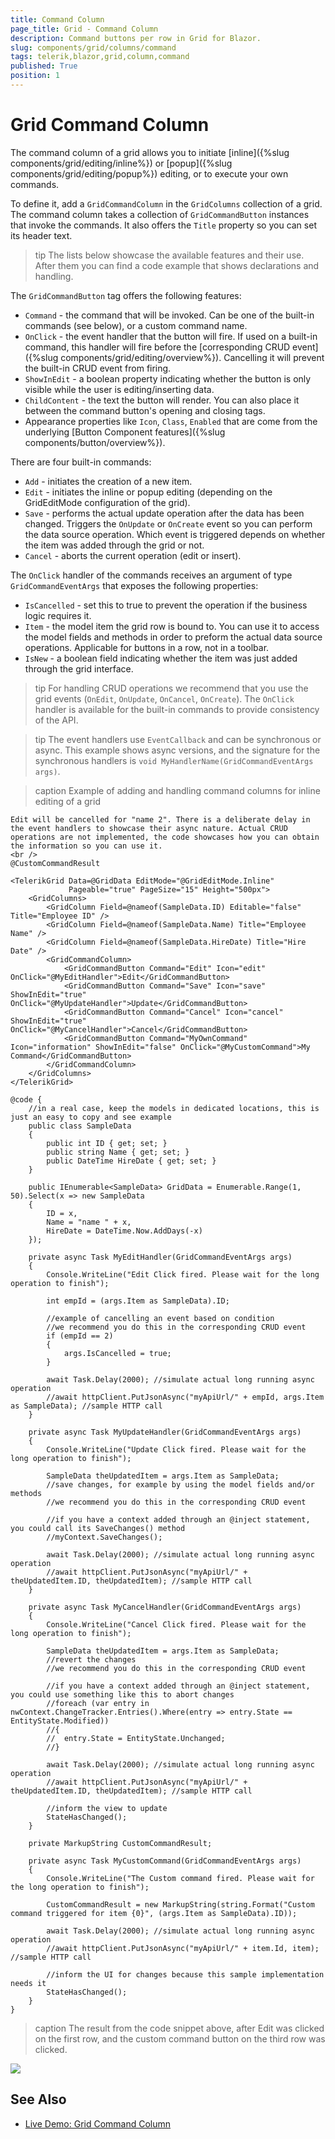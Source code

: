 ```yaml
---
title: Command Column
page_title: Grid - Command Column
description: Command buttons per row in Grid for Blazor.
slug: components/grid/columns/command
tags: telerik,blazor,grid,column,command
published: True
position: 1
---
```


# Grid Command Column

The command column of a grid allows you to initiate [inline]({%slug components/grid/editing/inline%}) or [popup]({%slug components/grid/editing/popup%}) editing, or to execute your own commands.

To define it, add a `GridCommandColumn` in the `GridColumns` collection of a grid. The command column takes a collection of `GridCommandButton` instances that invoke the commands. It also offers the `Title` property so you can set its header text.

>tip The lists below showcase the available features and their use. After them you can find a code example that shows declarations and handling.

The `GridCommandButton` tag offers the following features:

* `Command` - the command that will be invoked. Can be one of the built-in commands (see below), or a custom command name.
* `OnClick` - the event handler that the button will fire. If used on a built-in command, this handler will fire before the [corresponding CRUD event]({%slug components/grid/editing/overview%}). Cancelling it will prevent the built-in CRUD event from firing.
* `ShowInEdit` - a boolean property indicating whether the button is only visible while the user is editing/inserting data.
* `ChildContent` - the text the button will render. You can also place it between the command button's opening and closing tags.
* Appearance properties like `Icon`, `Class`, `Enabled` that are come from the underlying [Button Component features]({%slug components/button/overview%}).

There are four built-in commands:

* `Add` - initiates the creation of a new item.
* `Edit` - initiates the inline or popup editing (depending on the GridEditMode configuration of the grid).
* `Save` - performs the actual update operation after the data has been changed. Triggers the `OnUpdate` or `OnCreate` event so you can perform the data source operation. Which event is triggered depends on whether the item was added through the grid or not.
* `Cancel` - aborts the current operation (edit or insert).

The `OnClick` handler of the commands receives an argument of type `GridCommandEventArgs` that exposes the following properties:

* `IsCancelled` - set this to true to prevent the operation if the business logic requires it.
* `Item` - the model item the grid row is bound to. You can use it to access the model fields and methods in order to preform the actual data source operations. Applicable for buttons in a row, not in a toolbar.
* `IsNew` - a boolean field indicating whether the item was just added through the grid interface.

>tip For handling CRUD operations we recommend that you use the grid events (`OnEdit`, `OnUpdate`, `OnCancel`, `OnCreate`). The `OnClick` handler is available for the built-in commands to provide consistency of the API.

>tip The event handlers use `EventCallback` and can be synchronous or async. This example shows async versions, and the signature for the synchronous handlers is `void MyHandlerName(GridCommandEventArgs args)`.

>caption Example of adding and handling command columns for inline editing of a grid

````CSHTML
Edit will be cancelled for "name 2". There is a deliberate delay in the event handlers to showcase their async nature. Actual CRUD operations are not implemented, the code showcases how you can obtain the information so you can use it.
<br />
@CustomCommandResult

<TelerikGrid Data=@GridData EditMode="@GridEditMode.Inline"
			 Pageable="true" PageSize="15" Height="500px">
	<GridColumns>
		<GridColumn Field=@nameof(SampleData.ID) Editable="false" Title="Employee ID" />
		<GridColumn Field=@nameof(SampleData.Name) Title="Employee Name" />
		<GridColumn Field=@nameof(SampleData.HireDate) Title="Hire Date" />
		<GridCommandColumn>
			<GridCommandButton Command="Edit" Icon="edit" OnClick="@MyEditHandler">Edit</GridCommandButton>
			<GridCommandButton Command="Save" Icon="save" ShowInEdit="true" OnClick="@MyUpdateHandler">Update</GridCommandButton>
			<GridCommandButton Command="Cancel" Icon="cancel" ShowInEdit="true" OnClick="@MyCancelHandler">Cancel</GridCommandButton>
			<GridCommandButton Command="MyOwnCommand" Icon="information" ShowInEdit="false" OnClick="@MyCustomCommand">My Command</GridCommandButton>
		</GridCommandColumn>
	</GridColumns>
</TelerikGrid>

@code {
	//in a real case, keep the models in dedicated locations, this is just an easy to copy and see example
	public class SampleData
	{
		public int ID { get; set; }
		public string Name { get; set; }
		public DateTime HireDate { get; set; }
	}

	public IEnumerable<SampleData> GridData = Enumerable.Range(1, 50).Select(x => new SampleData
	{
		ID = x,
		Name = "name " + x,
		HireDate = DateTime.Now.AddDays(-x)
	});

	private async Task MyEditHandler(GridCommandEventArgs args)
	{
		Console.WriteLine("Edit Click fired. Please wait for the long operation to finish");

		int empId = (args.Item as SampleData).ID;

		//example of cancelling an event based on condition
		//we recommend you do this in the corresponding CRUD event
		if (empId == 2)
		{
			args.IsCancelled = true;
		}

		await Task.Delay(2000); //simulate actual long running async operation
		//await httpClient.PutJsonAsync("myApiUrl/" + empId, args.Item as SampleData); //sample HTTP call
	}

	private async Task MyUpdateHandler(GridCommandEventArgs args)
	{
		Console.WriteLine("Update Click fired. Please wait for the long operation to finish");

		SampleData theUpdatedItem = args.Item as SampleData;
		//save changes, for example by using the model fields and/or methods
		//we recommend you do this in the corresponding CRUD event

		//if you have a context added through an @inject statement, you could call its SaveChanges() method
		//myContext.SaveChanges();

		await Task.Delay(2000); //simulate actual long running async operation
		//await httpClient.PutJsonAsync("myApiUrl/" + theUpdatedItem.ID, theUpdatedItem); //sample HTTP call
	}

	private async Task MyCancelHandler(GridCommandEventArgs args)
	{
		Console.WriteLine("Cancel Click fired. Please wait for the long operation to finish");

		SampleData theUpdatedItem = args.Item as SampleData;
		//revert the changes
		//we recommend you do this in the corresponding CRUD event

		//if you have a context added through an @inject statement, you could use something like this to abort changes
		//foreach (var entry in nwContext.ChangeTracker.Entries().Where(entry => entry.State == EntityState.Modified))
		//{
		//  entry.State = EntityState.Unchanged;
		//}

		await Task.Delay(2000); //simulate actual long running async operation
		//await httpClient.PutJsonAsync("myApiUrl/" + theUpdatedItem.ID, theUpdatedItem); //sample HTTP call

		//inform the view to update
		StateHasChanged();
	}

	private MarkupString CustomCommandResult;

	private async Task MyCustomCommand(GridCommandEventArgs args)
	{
		Console.WriteLine("The Custom command fired. Please wait for the long operation to finish");

		CustomCommandResult = new MarkupString(string.Format("Custom command triggered for item {0}", (args.Item as SampleData).ID));

		await Task.Delay(2000); //simulate actual long running async operation
		//await httpClient.PutJsonAsync("myApiUrl/" + item.Id, item); //sample HTTP call

		//inform the UI for changes because this sample implementation needs it
		StateHasChanged();
	}
}
````

>caption The result from the code snippet above, after Edit was clicked on the first row, and the custom command button on the third row was clicked.

![](images/command-column-result.png)

## See Also

  * [Live Demo: Grid Command Column](https://demos.telerik.com/blazor-ui/grid/inlineediting)
